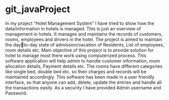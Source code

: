 # git_javaProject 
In my project “Hotel Management System” I have tried to 
show how the data/information in hotels is managed. This is 
just an overview of management in hotels. It manages and 
maintains the records of customers, rooms, employees and 
drivers in the hotel. The project is aimed to maintain the dayto-day state of admission/vacation of Residents, List of 
employees, room details etc. Main objective of this project is 
to provide solution for hotel to manage most there work using 
computerized process. This software application will help 
admin to handle customer information, room allocation 
details, Payment details etc.
The rooms have different categories like single bed, double 
bed etc. so their charges and records will be maintained 
accordingly.
This software has been made in a user friendly interface, so 
that anyone can add, delete, update the entries and handle all 
the transactions easily. As a security I have provided Admin 
username and Password.


